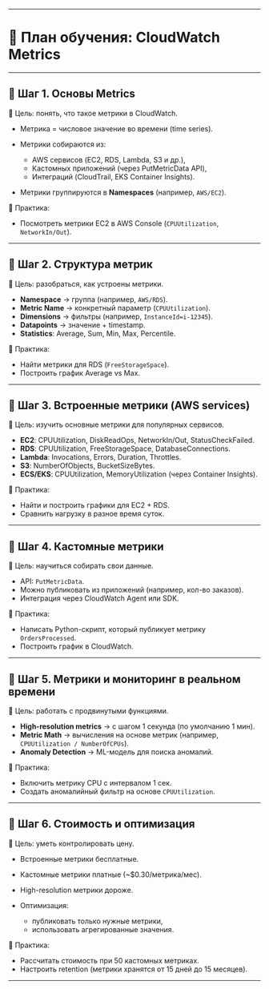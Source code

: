 
---

# 📍 План обучения: CloudWatch Metrics

---

## 🔹 Шаг 1. Основы Metrics

🎯 Цель: понять, что такое метрики в CloudWatch.

* Метрика = числовое значение во времени (time series).
* Метрики собираются из:

  * AWS сервисов (EC2, RDS, Lambda, S3 и др.),
  * Кастомных приложений (через PutMetricData API),
  * Интеграций (CloudTrail, EKS Container Insights).
* Метрики группируются в **Namespaces** (например, `AWS/EC2`).

📌 Практика:

* Посмотреть метрики EC2 в AWS Console (`CPUUtilization`, `NetworkIn/Out`).

---

## 🔹 Шаг 2. Структура метрик

🎯 Цель: разобраться, как устроены метрики.

* **Namespace** → группа (например, `AWS/RDS`).
* **Metric Name** → конкретный параметр (`CPUUtilization`).
* **Dimensions** → фильтры (например, `InstanceId=i-12345`).
* **Datapoints** → значение + timestamp.
* **Statistics**: Average, Sum, Min, Max, Percentile.

📌 Практика:

* Найти метрики для RDS (`FreeStorageSpace`).
* Построить график Average vs Max.

---

## 🔹 Шаг 3. Встроенные метрики (AWS services)

🎯 Цель: изучить основные метрики для популярных сервисов.

* **EC2**: CPUUtilization, DiskReadOps, NetworkIn/Out, StatusCheckFailed.
* **RDS**: CPUUtilization, FreeStorageSpace, DatabaseConnections.
* **Lambda**: Invocations, Errors, Duration, Throttles.
* **S3**: NumberOfObjects, BucketSizeBytes.
* **ECS/EKS**: CPUUtilization, MemoryUtilization (через Container Insights).

📌 Практика:

* Найти и построить графики для EC2 + RDS.
* Сравнить нагрузку в разное время суток.

---

## 🔹 Шаг 4. Кастомные метрики

🎯 Цель: научиться собирать свои данные.

* API: `PutMetricData`.
* Можно публиковать из приложений (например, кол-во заказов).
* Интеграция через CloudWatch Agent или SDK.

📌 Практика:

* Написать Python-скрипт, который публикует метрику `OrdersProcessed`.
* Построить график в CloudWatch.

---

## 🔹 Шаг 5. Метрики и мониторинг в реальном времени

🎯 Цель: работать с продвинутыми функциями.

* **High-resolution metrics** → с шагом 1 секунда (по умолчанию 1 мин).
* **Metric Math** → вычисления на основе метрик (например, `CPUUtilization / NumberOfCPUs`).
* **Anomaly Detection** → ML-модель для поиска аномалий.

📌 Практика:

* Включить метрику CPU с интервалом 1 сек.
* Создать аномалийный фильтр на основе `CPUUtilization`.

---

## 🔹 Шаг 6. Стоимость и оптимизация

🎯 Цель: уметь контролировать цену.

* Встроенные метрики бесплатные.
* Кастомные метрики платные (\~\$0.30/метрика/мес).
* High-resolution метрики дороже.
* Оптимизация:

  * публиковать только нужные метрики,
  * использовать агрегированные значения.

📌 Практика:

* Рассчитать стоимость при 50 кастомных метриках.
* Настроить retention (метрики хранятся от 15 дней до 15 месяцев).

---
